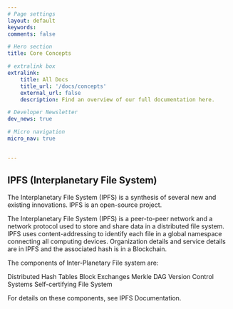 ```yaml
---
# Page settings
layout: default
keywords:
comments: false

# Hero section
title: Core Concepts 

# extralink box
extralink:
    title: All Docs
    title_url: '/docs/concepts'
    external_url: false
    description: Find an overview of our full documentation here.

# Developer Newsletter
dev_news: true

# Micro navigation
micro_nav: true

        
---
```

## IPFS (Interplanetary File System)

The Interplanetary File System (IPFS) is a synthesis of several new and existing innovations. IPFS is an open-source project.

The Interplanetary File System (IPFS) is a peer-to-peer network and a network protocol used to store and share data in a distributed file system. IPFS uses content-addressing to identify each file in a global namespace connecting all computing devices. Organization details and service details are in IPFS and the associated hash is in a Blockchain.

The components of Inter-Planetary File system are:

Distributed Hash Tables
Block Exchanges
Merkle DAG
Version Control Systems
Self-certifying File System


For details on these components, see IPFS Documentation.
